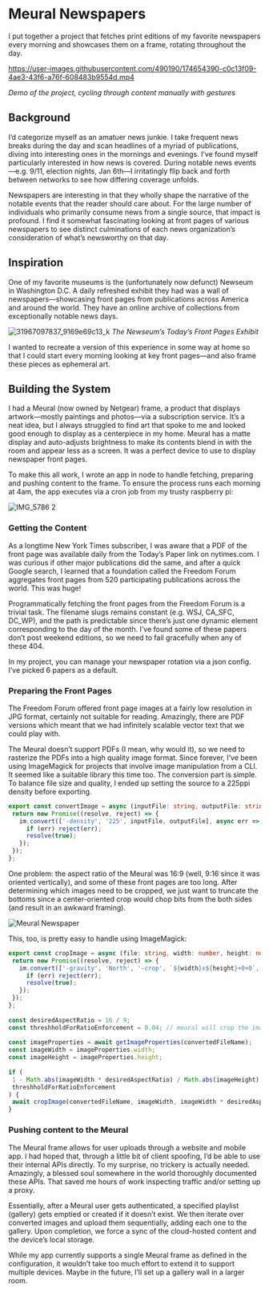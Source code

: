 # Meural Newspapers
I put together a project that fetches print editions of my favorite newspapers every morning and showcases them on a frame, rotating throughout the day.

https://user-images.githubusercontent.com/490190/174654390-c0c13f09-4ae3-43f6-a76f-608483b9554d.mp4

_Demo of the project, cycling through content manually with gestures_

## Background
I’d categorize myself as an amatuer news junkie. I take frequent news breaks during the day and scan headlines of a myriad of publications, diving into interesting ones in the mornings and evenings. I’ve found myself particularly interested in how news is covered. During notable news events—e.g. 9/11, election nights, Jan 6th—I irritatingly flip back and forth between networks to see how differing coverage unfolds.

Newspapers are interesting in that they wholly shape the narrative of the notable events that the reader should care about. For the large number of individuals who primarily consume news from a single source, that impact is profound. I find it somewhat fascinating looking at front pages of various newspapers to see distinct culminations of each news organization’s consideration of what’s newsworthy on that day. 

## Inspiration
One of my favorite museums is the (unfortunately now defunct) Newseum in Washington D.C. A daily refreshed exhibit they had was a wall of newspapers—showcasing front pages from publications across America and around the world. They have an online archive of collections from exceptionally notable news days.

![31967097837_9169e69c13_k](https://user-images.githubusercontent.com/490190/174648437-fba3a420-d747-4aed-a45b-c0261ec4efe7.jpg)
_The Newseum’s Today’s Front Pages Exhibit_

I wanted to recreate a version of this experience in some way at home so that I could start every morning looking at key front pages—and also frame these pieces as ephemeral art.

## Building the System
I had a Meural (now owned by Netgear) frame, a product that displays artwork—mostly paintings and photos—via a subscription service. It’s a neat idea, but I always struggled to find art that spoke to me and looked good enough to display as a centerpiece in my home. Meural has a matte display and auto-adjusts brightness to make its contents blend in with the room and appear less as a screen. It was a perfect device to use to display newspaper front pages.

To make this all work, I wrote an app in node to handle fetching, preparing and pushing content to the frame. To ensure the process runs each morning at 4am, the app executes via a cron job from my trusty raspberry pi:

![IMG_5786 2](https://user-images.githubusercontent.com/490190/174648605-943af800-5996-43f5-8243-35916141e7b3.jpeg)

### Getting the Content
As a longtime New York Times subscriber, I was aware that a PDF of the front page was available daily from the Today’s Paper link on nytimes.com. I was curious if other major publications did the same, and after a quick Google search, I learned that a foundation called the Freedom Forum aggregates front pages from 520 participating publications across the world. This was huge!

Programmatically fetching the front pages from the Freedom Forum is a trivial task. The filename slugs remains constant (e.g. WSJ, CA_SFC, DC_WP), and the path is predictable since there’s just one dynamic element corresponding to the day of the month. I’ve found some of these papers don’t post weekend editions, so we need to fail gracefully when any of these 404.

In my project, you can manage your newspaper rotation via a json config. I’ve picked 6 papers as a default.

### Preparing the Front Pages
The Freedom Forum offered front page images at a fairly low resolution in JPG format, certainly not suitable for reading. Amazingly, there are PDF versions which meant that we had infinitely scalable vector text that we could play with.

The Meural doesn’t support PDFs (I mean, why would it), so we need to rasterize the PDFs into a high quality image format. Since forever, I’ve been using ImageMagick for projects that involve image manipulation from a CLI. It seemed like a suitable library this time too. The conversion part is simple. To balance file size and quality, I ended up setting the source to a 225ppi density before exporting.

```ts
export const convertImage = async (inputFile: string, outputFile: string) => {
 return new Promise((resolve, reject) => {
   im.convert(['-density', '225', inputFile, outputFile], async err => {
     if (err) reject(err);
     resolve(true);
   });
 });
};
```

One problem: the aspect ratio of the Meural was 16:9 (well, 9:16 since it was oriented vertically), and some of these front pages are too long. After determining which images need to be cropped, we just want to truncate the bottoms since a center-oriented crop would chop bits from the both sides (and result in an awkward framing).

![Meural Newspaper](https://user-images.githubusercontent.com/490190/174933257-746eff65-51f3-425a-a6d3-060585b65dd7.jpg)


This, too, is pretty easy to handle using ImageMagick:

```ts
export const cropImage = async (file: string, width: number, height: number) => {
 return new Promise((resolve, reject) => {
   im.convert(['-gravity', 'North', '-crop', `${width}x${height}+0+0`, file, file], async err => {
     if (err) reject(err);
     resolve(true);
   });
 });
};
 
const desiredAspectRatio = 16 / 9;
const threshholdForRatioEnforcement = 0.04; // meural will crop the image which is probably fine, but not beyond 4%
 
const imageProperties = await getImageProperties(convertedFileName);
const imageWidth = imageProperties.width;
const imageHeight = imageProperties.height;
 
if (
 1 - Math.abs(imageWidth * desiredAspectRatio) / Math.abs(imageHeight) >
 threshholdForRatioEnforcement
) {
 await cropImage(convertedFileName, imageWidth, imageWidth * desiredAspectRatio);
}
```

### Pushing content to the Meural
The Meural frame allows for user uploads through a website and mobile app. I had hoped that, through a little bit of client spoofing, I’d be able to use their internal APIs directly. To my surprise, no trickery is actually needed. Amazingly, a blessed soul somewhere in the world thoroughly documented these APIs. That saved me hours of work inspecting traffic and/or setting up a proxy. 

Essentially, after a Meural user gets authenticated, a specified playlist (gallery) gets emptied or created if it doesn’t exist. We then iterate over converted images and upload them sequentially, adding each one to the gallery. Upon completion, we force a sync of the cloud-hosted content and the device’s local storage.

While my app currently supports a single Meural frame as defined in the configuration, it wouldn’t take too much effort to extend it to support multiple devices. Maybe in the future, I’ll set up a gallery wall in a larger room. 
